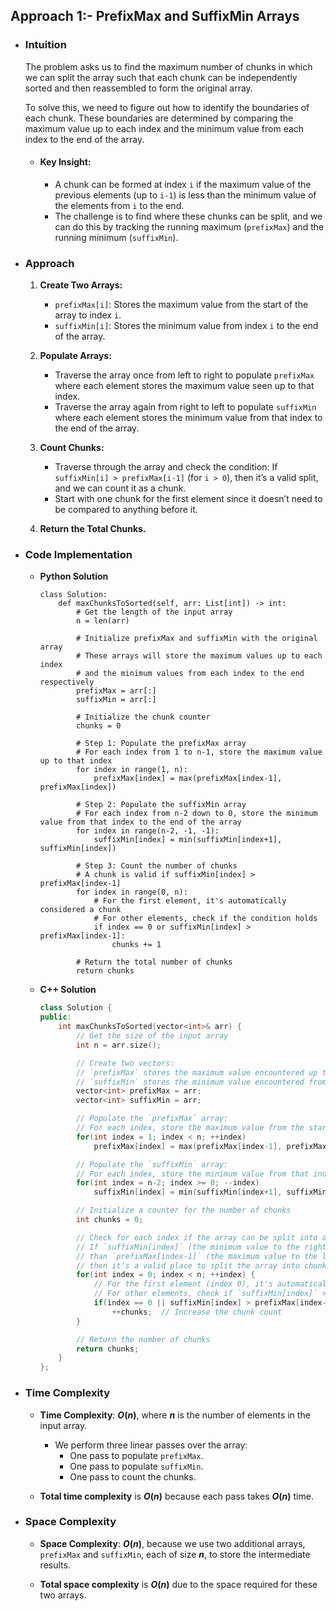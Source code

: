 ## Approach 1:- PrefixMax and SuffixMin Arrays 
- ### Intuition
    The problem asks us to find the maximum number of chunks in which we can split the array such that each chunk can be independently sorted and then reassembled to form the original array. 

    To solve this, we need to figure out how to identify the boundaries of each chunk. These boundaries are determined by comparing the maximum value up to each index and the minimum value from each index to the end of the array.

    - #### Key Insight:
        - A chunk can be formed at index `i` if the maximum value of the previous elements (up to `i-1`) is less than the minimum value of the elements from `i` to the end.
        - The challenge is to find where these chunks can be split, and we can do this by tracking the running maximum (`prefixMax`) and the running minimum (`suffixMin`).

- ### Approach
    1. **Create Two Arrays:**
        - `prefixMax[i]`: Stores the maximum value from the start of the array to index `i`.
        - `suffixMin[i]`: Stores the minimum value from index `i` to the end of the array.

    2. **Populate Arrays:**
        - Traverse the array once from left to right to populate `prefixMax` where each element stores the maximum value seen up to that index.
        - Traverse the array again from right to left to populate `suffixMin` where each element stores the minimum value from that index to the end of the array.

    3. **Count Chunks:**
        - Traverse through the array and check the condition: If `suffixMin[i] > prefixMax[i-1]` (for `i > 0`), then it’s a valid split, and we can count it as a chunk.
        - Start with one chunk for the first element since it doesn’t need to be compared to anything before it.

    4. **Return the Total Chunks.**

- ### Code Implementation
    - **Python Solution**
        ```python3 []
        class Solution:
            def maxChunksToSorted(self, arr: List[int]) -> int:
                # Get the length of the input array
                n = len(arr)

                # Initialize prefixMax and suffixMin with the original array
                # These arrays will store the maximum values up to each index
                # and the minimum values from each index to the end respectively
                prefixMax = arr[:]
                suffixMin = arr[:]

                # Initialize the chunk counter
                chunks = 0

                # Step 1: Populate the prefixMax array
                # For each index from 1 to n-1, store the maximum value up to that index
                for index in range(1, n):
                    prefixMax[index] = max(prefixMax[index-1], prefixMax[index])

                # Step 2: Populate the suffixMin array
                # For each index from n-2 down to 0, store the minimum value from that index to the end of the array
                for index in range(n-2, -1, -1):
                    suffixMin[index] = min(suffixMin[index+1], suffixMin[index])

                # Step 3: Count the number of chunks
                # A chunk is valid if suffixMin[index] > prefixMax[index-1]
                for index in range(0, n):
                    # For the first element, it's automatically considered a chunk
                    # For other elements, check if the condition holds
                    if index == 0 or suffixMin[index] > prefixMax[index-1]:
                        chunks += 1

                # Return the total number of chunks
                return chunks
        ```
    - **C++ Solution**
        ```cpp []
        class Solution {
        public:
            int maxChunksToSorted(vector<int>& arr) {
                // Get the size of the input array
                int n = arr.size();

                // Create two vectors:
                // `prefixMax` stores the maximum value encountered up to index i
                // `suffixMin` stores the minimum value encountered from index i to the end
                vector<int> prefixMax = arr;
                vector<int> suffixMin = arr;

                // Populate the `prefixMax` array:
                // For each index, store the maximum value from the start of the array to that index
                for(int index = 1; index < n; ++index) 
                    prefixMax[index] = max(prefixMax[index-1], prefixMax[index]);

                // Populate the `suffixMin` array:
                // For each index, store the minimum value from that index to the end of the array
                for(int index = n-2; index >= 0; --index) 
                    suffixMin[index] = min(suffixMin[index+1], suffixMin[index]);

                // Initialize a counter for the number of chunks
                int chunks = 0;

                // Check for each index if the array can be split into a chunk:
                // If `suffixMin[index]` (the minimum value to the right of the index) is greater
                // than `prefixMax[index-1]` (the maximum value to the left of the index), 
                // then it's a valid place to split the array into chunks.
                for(int index = 0; index < n; ++index) {
                    // For the first element (index 0), it's automatically a chunk
                    // For other elements, check if `suffixMin[index]` > `prefixMax[index-1]`
                    if(index == 0 || suffixMin[index] > prefixMax[index-1]) 
                        ++chunks;  // Increase the chunk count
                }

                // Return the number of chunks
                return chunks;
            }
        };
        ```

- ### Time Complexity
    - **Time Complexity**: **$O(n)$**, where **$n$** is the number of elements in the input array. 
        - We perform three linear passes over the array: 
            - One pass to populate `prefixMax`.
            - One pass to populate `suffixMin`.
            - One pass to count the chunks.
        
    - **Total time complexity** is **$O(n)$** because each pass takes **$O(n)$** time.

- ### Space Complexity
    - **Space Complexity**: **$O(n)$**, because we use two additional arrays, `prefixMax` and `suffixMin`, each of size **$n$**, to store the intermediate results.

    - **Total space complexity** is **$O(n)$** due to the space required for these two arrays.